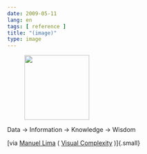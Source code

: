 ```yaml
---
date: 2009-05-11
lang: en
tags: [ reference ]
title: "(image)"
type: image
---
```


<figure>
<a
href="https://hugo.ferreira.cc/data-information-knowledge-wisdom/attachment/1215/"
rel="attachment"><img
src="https://hugo.ferreira.cc/wp-content/uploads/2009/05/buAmlI5IVnbznlmsgP1nESj8o1_500-150x150.png"
width="150" height="150" /></a></figure>

Data → Information → Knowledge → Wisdom

[via [Manuel Lima](http://mslima.com) ( [Visual
Complexity](http://visualcomplexity.com) )]{.small}

